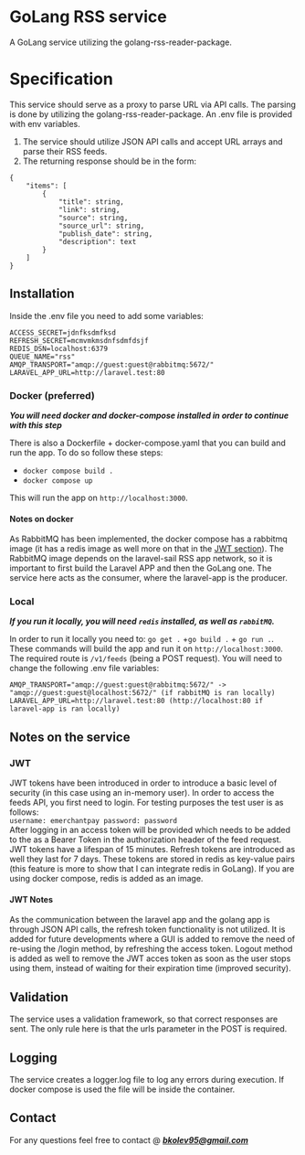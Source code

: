 # GoLang RSS service
A GoLang service utilizing the golang-rss-reader-package. 

# Specification
This service should serve as a proxy to parse URL via API calls. The parsing is done by utilizing the golang-rss-reader-package. An .env file is provided with env variables.
1. The service should utilize JSON API calls and accept URL arrays and parse their RSS feeds.
2. The returning response should be in the form:
```
{
    "items": [
        {
            "title": string,
            "link": string,
            "source": string,
            "source_url": string,
            "publish_date": string,
            "description": text
        }
    ]
}
```

## Installation

Inside the .env file you need to add some variables:

```
ACCESS_SECRET=jdnfksdmfksd
REFRESH_SECRET=mcmvmkmsdnfsdmfdsjf
REDIS_DSN=localhost:6379
QUEUE_NAME="rss"
AMQP_TRANSPORT="amqp://guest:guest@rabbitmq:5672/"
LARAVEL_APP_URL=http://laravel.test:80
```

### Docker (preferred)

***You will need docker and docker-compose installed in order to continue with this step***

There is also a Dockerfile + docker-compose.yaml that you can build and run the app. To do so follow these steps: <br/>
- `docker compose build .`
- `docker compose up`

This will run the app on `http://localhost:3000`. <br>

#### Notes on docker
As RabbitMQ has been implemented, the docker compose has a rabbitmq image (it has a redis image as well more on that in the [JWT section](#JWT)). The RabbitMQ image depends on the laravel-sail RSS app network, so it is important to first build the Laravel APP and then the GoLang one. The service here acts as the consumer, where the laravel-app is the producer.

### Local

***If you run it locally, you will need `redis` installed, as well as `rabbitMQ`.***

In order to run it locally you need to:
`go get .` +`go build .` + `go run .`. These commands will build the app and run it on `http://localhost:3000`. The required route is `/v1/feeds` (being a POST request). You will need to change the following .env file variables:
```
AMQP_TRANSPORT="amqp://guest:guest@rabbitmq:5672/" -> "amqp://guest:guest@localhost:5672/" (if rabbitMQ is ran locally)
LARAVEL_APP_URL=http://laravel.test:80 (http://localhost:80 if laravel-app is ran locally)
```
## Notes on the service
### JWT
JWT tokens have been introduced in order to introduce a basic level of security (in this case using an in-memory user). In order to access the feeds API, you first need to login. For testing purposes the test user is as follows: <br>
`username: emerchantpay password: password` <br>
After logging in an access token will be provided which needs to be added to the as a Bearer Token in the authorization header of the feed request. JWT tokens have a lifespan of 15 minutes. Refresh tokens are introduced as well they last for 7 days. These tokens are stored in redis as key-value pairs (this feature is more to show that I can integrate redis in GoLang). If you are using docker compose, redis is added as an image.

#### JWT Notes
As the communication between the laravel app and the golang app is through JSON API calls, the refresh token functionality is not utilized. It is added for future developments where a GUI is added to remove the need of re-using the /login method, by refreshing the access token. Logout method is added as well to remove the JWT acces token as soon as the user stops using them, instead of waiting for their expiration time  (improved security).

## Validation
The service uses a validation framework, so that correct responses are sent. The only rule here is that the urls parameter in the POST is required.

## Logging
The service creates a logger.log file to log any errors during execution. If docker compose is used the file will be inside the container. 

## Contact

For any questions feel free to contact @ ***bkolev95@gmail.com***